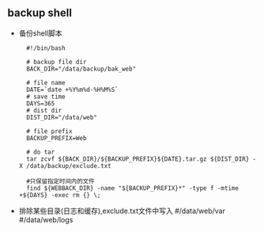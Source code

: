 ## backup shell
- 备份shell脚本
	
		#!/bin/bash
        
        # backup file dir
        BACK_DIR="/data/backup/bak_web"

        # file name
        DATE=`date +%Y%m%d-%H%M%S`
        # save time
        DAYS=365
        # dist dir
        DIST_DIR="/data/web"

        # file prefix
        BACKUP_PREFIX=Web

        # do tar
        tar zcvf ${BACK_DIR}/${BACKUP_PREFIX}${DATE}.tar.gz ${DIST_DIR} -X /data/backup/exclude.txt

        #只保留指定时间内的文件
        find ${WEBBACK_DIR} -name "${BACKUP_PREFIX}*" -type f -mtime +${DAYS} -exec rm {} \;
         
- 排除某些目录(日志和缓存),exclude.txt文件中写入
         #/data/web/var
         #/data/web/logs
